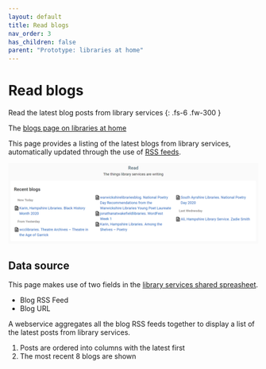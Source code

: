 ```yaml
---
layout: default
title: Read blogs
nav_order: 3
has_children: false
parent: "Prototype: libraries at home"
---
```


# Read blogs

Read the latest blog posts from library services
{: .fs-6 .fw-300 }

The [blogs page on libraries at home](https://www.librariesathome.co.uk/read)

This page provides a listing of the latest blogs from library services, automatically updated through the use of [RSS feeds](https://en.wikipedia.org/wiki/RSS).

![A screenshot of the blogs page on the libraries at home site showing an example list of latest blog posts from library services](https://raw.githubusercontent.com/librariesHacked/librarylab/master/assets/images/prototype-librariesathome-read.PNG)

## Data source

This page makes use of two fields in the [library services shared spreasheet](https://airtable.com/shrKkzYDUNMMM6qrJ).

* Blog RSS Feed
* Blog URL

A webservice aggregates all the blog RSS feeds together to display a list of the latest posts from library services.

1. Posts are ordered into columns with the latest first
2. The most recent 8 blogs are shown

